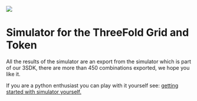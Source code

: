 ![](https://wiki.threefold.io/img/tf_tde_intro.png)

# Simulator for the ThreeFold Grid and Token

All the results of the simulator are an export from the simulator which is part of our 3SDK, there are more than 450 combinations exported, we hope you like it.

If you are a python enthusiast you can play with it yourself see: [getting started with simulator yourself.](farming_simulate.md)

